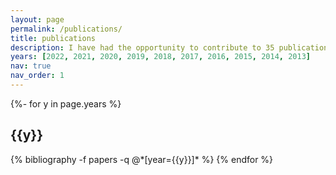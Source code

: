 ```yaml
---
layout: page
permalink: /publications/
title: publications
description: I have had the opportunity to contribute to 35 publications, including 11 first-author research articles, 4 first-author review articles, 16 co-authored publications, and 3 senior-authored publications
years: [2022, 2021, 2020, 2019, 2018, 2017, 2016, 2015, 2014, 2013]
nav: true
nav_order: 1
---
```

<!-- _pages/publications.md -->
<div class="publications">

{%- for y in page.years %}
  <h2 class="year">{{y}}</h2>
  {% bibliography -f papers -q @*[year={{y}}]* %}
{% endfor %}

</div>

